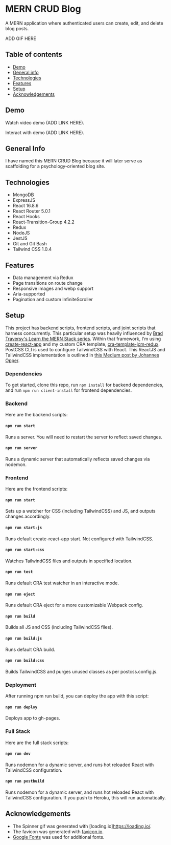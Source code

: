 # MERN CRUD Blog
A MERN application where authenticated users can create, edit, and delete blog posts.

ADD GIF HERE

## Table of contents
* [Demo](#Demo)
* [General info](#general-info)
* [Technologies](#technologies)
* [Features](#features)
* [Setup](#setup)
* [Acknowledgements](#acknowledgements)

## Demo
Watch video demo (ADD LINK HERE).

Interact with demo (ADD LINK HERE).

## General Info
I have named this MERN CRUD Blog because it will later serve as scaffolding for a psychology-oriented blog site.

## Technologies
* MongoDB
* ExpressJS
* React 16.8.6
* React Router 5.0.1
* React Hooks
* React-Transition-Group 4.2.2
* Redux
* NodeJS
* JestJS
* Git and Git Bash
* Tailwind CSS 1.0.4

## Features
* Data management via Redux
* Page transitions on route change
* Responsive images and webp support
* Aria-supported
* Pagination and custom InfiniteScroller

## Setup
This project has backend scripts, frontend scripts, and joint scripts that harness concurrently. This particular setup was heavily influenced by [Brad Traversy's Learn the MERN Stack series](https://www.youtube.com/playlist?list=PLillGF-RfqbbiTGgA77tGO426V3hRF9iE). Within that framework, I'm using [create-react-app](https://github.com/facebook/create-react-app) and my custom CRA template, [cra-template-jcm-redux](https://www.npmjs.com/package/cra-template-jcm-redux/v/1.0.3). PostCSS CLI is used to configure TailwindCSS with React. This ReactJS and TailwindCSS implementation is outlined in [this Medium post by Johannes Opper](https://medium.com/@xijo/create-react-app-with-tailwind-via-postcss-plus-purgecss-5c36b4c33ba7).

### Dependencies
To get started, clone this repo, run `npm install` for backend dependencies, and run `npm run client-install` for frontend dependencies.

### Backend
Here are the backend scripts:

#### `npm run start`
Runs a server. You will need to restart the server to reflect saved changes.

#### `npm run server`
Runs a dynamic server that automatically reflects saved changes via nodemon.

### Frontend
Here are the frontend scripts:

#### `npm run start`
Sets up a watcher for CSS (including TailwindCSS) and JS, and outputs changes accordingly.

#### `npm run start:js`
Runs default create-react-app start. Not configured with TailwindCSS.

#### `npm run start:css`
Watches TailwindCSS files and outputs in specified location.

#### `npm run test`
Runs default CRA test watcher in an interactive mode.

#### `npm run eject`
Runs default CRA eject for a more customizable Webpack config.

#### `npm run build`
Builds all JS and CSS (including TailwindCSS files).

#### `npm run build:js`
Runs default CRA build.

#### `npm run build:css`
Builds TailwindCSS and purges unused classes as per postcss.config.js.

### Deployment
After running npm run build, you can deploy the app with this script:

#### `npm run deploy`
Deploys app to gh-pages.

### Full Stack
Here are the full stack scripts:

#### `npm run dev`
Runs nodemon for a dynamic server, and runs hot reloaded React with TailwindCSS configuration.

#### `npm run postbuild`
Runs nodemon for a dynamic server, and runs hot reloaded React with TailwindCSS configuration. If you push to Heroku, this will run automatically.

## Acknowledgements
* The Spinner gif was generated with [loading.io]https://loading.io/.
* The favicon was generated with [favicon.io](https://favicon.io/).
* [Google Fonts](https://fonts.google.com/) was used for additional fonts.
